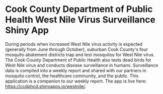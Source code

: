 # Cook County Department of Public Health West Nile Virus Surveillance Shiny App
During periods when increased West Nile virus activity is expected (generally from June through October), suburban Cook County's four mosquito abatement districts trap and test mosquitos for West Nile virus. The Cook County Department of Public Health also tests dead birds for West Nile virus and conducts disease surveillance in humans. Surveillance data is compiled into a weekly report and shared with our partners in mosquito control, the healthcare community, and the public. This application is a companion to our weekly report. The app is live here: <https://ccdphcd.shinyapps.io/westnile/>.